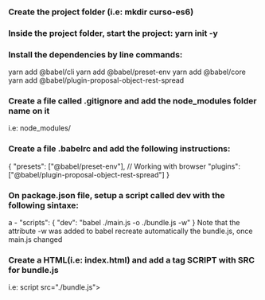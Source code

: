 ### Create the project folder (i.e: mkdir curso-es6)

### Inside the project folder, start the project: yarn init -y

### Install the dependencies by line commands:
 
  yarn add @babel/cli
  yarn add @babel/preset-env
  yarn add @babel/core
  yarn add @babel/plugin-proposal-object-rest-spread

### Create a file called .gitignore and add the node_modules folder name on it
 
  i.e: node_modules/

### Create a file .babelrc and add the following instructions:
 
  {
  "presets": ["@babel/preset-env"], // Working with browser
  "plugins": ["@babel/plugin-proposal-object-rest-spread"]
  } 

### On package.json file, setup a script called dev with the following sintaxe:

  a - "scripts": {
    "dev": "babel ./main.js -o ./bundle.js -w"
  }
  Note that the attribute -w was added to babel recreate automatically the bundle.js, once main.js changed

### Create a HTML(i.e: index.html) and add a tag SCRIPT with SRC for bundle.js
  i.e: script src="./bundle.js"></script>